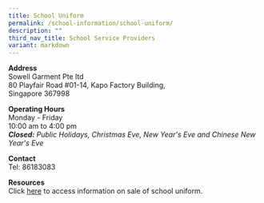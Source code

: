 ```yaml
---
title: School Uniform
permalink: /school-information/school-uniform/
description: ""
third_nav_title: School Service Providers
variant: markdown
---
```

<p><strong>Address</strong>
<br>Sowell Garment Pte ltd
<br>80 Playfair Road #01-14, Kapo Factory Building,
<br>Singapore 367998</p>
<p><strong>Operating Hours</strong>
<br>Monday - Friday&nbsp;
<br>10:00 am to 4:00 pm
<br><strong><em>Closed:</em></strong><em>&nbsp;Public Holidays, Christmas Eve, New Year's Eve and Chinese New Year's Eve</em>
</p>
<p><strong>Contact</strong>
<br>Tel: 86183083</p>
<p><strong>Resources</strong>
<br>Click <a href="/files/Information_on_sale_of_uniform.pdf" rel="noopener noreferrer nofollow" target="_blank">here</a> to access information on sale of school uniform.
</p>